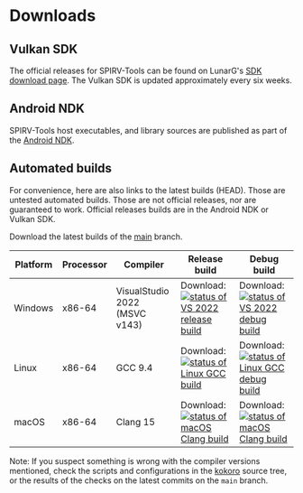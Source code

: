 # Downloads

## Vulkan SDK

The official releases for SPIRV-Tools can be found on LunarG's
[SDK download page](https://vulkan.lunarg.com/sdk/home).
The Vulkan SDK is updated approximately every six weeks.

## Android NDK

SPIRV-Tools host executables, and library sources are published as
part of the [Android NDK](https://developer.android.com/ndk/downloads).

## Automated builds

For convenience, here are also links to the latest builds (HEAD).
Those are untested automated builds. Those are not official releases, nor
are guaranteed to work. Official releases builds are in the Android NDK or
Vulkan SDK.

Download the latest builds of the [main](https://github.com/KhronosGroup/SPIRV-Tools/tree/main) branch.

| Platform | Processor | Compiler | Release build | Debug build |
| --- | --- | --- | --- | --- |
| Windows | x86-64 | VisualStudio 2022 (MSVC v143) | Download: <a href="https://storage.googleapis.com/spirv-tools/badges/build_link_windows_vs2022_release.html"> <img src="https://storage.googleapis.com/spirv-tools/badges/build_status_windows_vs2022_release.svg" alt="status of VS 2022 release build"></a> | Download: <a href="https://storage.googleapis.com/spirv-tools/badges/build_link_windows_vs2022_debug.html"> <img src="https://storage.googleapis.com/spirv-tools/badges/build_status_windows_vs2022_debug.svg" alt="status of VS 2022 debug build"></a> |
| Linux | x86-64 | GCC 9.4 | Download: <a href="https://storage.googleapis.com/spirv-tools/badges/build_link_linux_gcc_release.html"> <img src="https://storage.googleapis.com/spirv-tools/badges/build_status_linux_gcc_release.svg" alt="status of Linux GCC build"></a> | Download: <a href="https://storage.googleapis.com/spirv-tools/badges/build_link_linux_gcc_debug.html"> <img src="https://storage.googleapis.com/spirv-tools/badges/build_status_linux_gcc_debug.svg" alt="status of Linux GCC debug build"></a> |
| macOS | x86-64 | Clang 15 | Download: <a href="https://storage.googleapis.com/spirv-tools/badges/build_link_macos_clang_release.html"> <img src="https://storage.googleapis.com/spirv-tools/badges/build_status_macos_clang_release.svg" alt="status of macOS Clang build"></a> | Download: <a href="https://storage.googleapis.com/spirv-tools/badges/build_link_macos_clang_debug.html"> <img src="https://storage.googleapis.com/spirv-tools/badges/build_status_macos_clang_debug.svg" alt="status of macOS Clang build"></a> |

Note: If you suspect something is wrong with the compiler versions mentioned,
check the scripts and configurations in the [kokoro](../kokoro) source tree,
or the results of the checks on the latest commits on the `main` branch.
